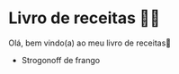 # Livro de receitas :man_cook:

Olá, bem vindo(a) ao meu livro de receitas:wave:

- Strogonoff de frango

